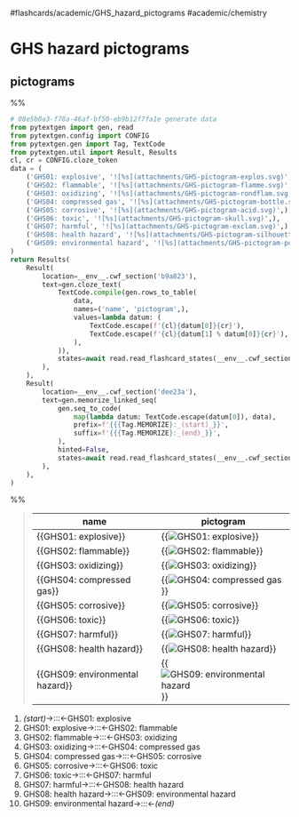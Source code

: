#flashcards/academic/GHS_hazard_pictograms #academic/chemistry

# GHS hazard pictograms

## pictograms

%%
```Python
# 08e5b0a3-f78a-46af-bf50-eb9b12f7fa1e generate data
from pytextgen import gen, read
from pytextgen.config import CONFIG
from pytextgen.gen import Tag, TextCode
from pytextgen.util import Result, Results
cl, cr = CONFIG.cloze_token
data = (
	('GHS01: explosive', '![%s](attachments/GHS-pictogram-explos.svg)',),
	('GHS02: flammable', '![%s](attachments/GHS-pictogram-flamme.svg)',),
	('GHS03: oxidizing', '![%s](attachments/GHS-pictogram-rondflam.svg)',),
	('GHS04: compressed gas', '![%s](attachments/GHS-pictogram-bottle.svg)',),
	('GHS05: corrosive', '![%s](attachments/GHS-pictogram-acid.svg)',),
	('GHS06: toxic', '![%s](attachments/GHS-pictogram-skull.svg)',),
	('GHS07: harmful', '![%s](attachments/GHS-pictogram-exclam.svg)',),
	('GHS08: health hazard', '![%s](attachments/GHS-pictogram-silhouette.svg)',),
	('GHS09: environmental hazard', '![%s](attachments/GHS-pictogram-pollu.svg)',),
)
return Results(
	Result(
		location=__env__.cwf_section('b9a823'),
		text=gen.cloze_text(
			TextCode.compile(gen.rows_to_table(
				data,
				names=('name', 'pictogram',),
				values=lambda datum: (
					TextCode.escape(f'{cl}{datum[0]}{cr}'),
					TextCode.escape(f'{cl}{datum[1] % datum[0]}{cr}'),
				),
			)),
			states=await read.read_flashcard_states(__env__.cwf_section('b9a823')),
		),
	),
	Result(
		location=__env__.cwf_section('dee23a'),
		text=gen.memorize_linked_seq(
			gen.seq_to_code(
				map(lambda datum: TextCode.escape(datum[0]), data),
				prefix=f'{{{Tag.MEMORIZE}:_(start)_}}',
				suffix=f'{{{Tag.MEMORIZE}:_(end)_}}',
			),
			hinted=False,
			states=await read.read_flashcard_states(__env__.cwf_section('dee23a')),
		),
	),
)
```
%%

<!--08e5b0a3-f78a-46af-bf50-eb9b12f7fa1e generate section="b9a823"--><!-- The following content is generated at 2023-03-13T23:45:09.742134+08:00. Any edits will be overridden! -->

> name | pictogram
> -|-
> {{GHS01: explosive}} | {{![GHS01: explosive](attachments/GHS-pictogram-explos.svg)}}
> {{GHS02: flammable}} | {{![GHS02: flammable](attachments/GHS-pictogram-flamme.svg)}}
> {{GHS03: oxidizing}} | {{![GHS03: oxidizing](attachments/GHS-pictogram-rondflam.svg)}}
> {{GHS04: compressed gas}} | {{![GHS04: compressed gas](attachments/GHS-pictogram-bottle.svg)}}
> {{GHS05: corrosive}} | {{![GHS05: corrosive](attachments/GHS-pictogram-acid.svg)}}
> {{GHS06: toxic}} | {{![GHS06: toxic](attachments/GHS-pictogram-skull.svg)}}
> {{GHS07: harmful}} | {{![GHS07: harmful](attachments/GHS-pictogram-exclam.svg)}}
> {{GHS08: health hazard}} | {{![GHS08: health hazard](attachments/GHS-pictogram-silhouette.svg)}}
> {{GHS09: environmental hazard}} | {{![GHS09: environmental hazard](attachments/GHS-pictogram-pollu.svg)}}

<!--/08e5b0a3-f78a-46af-bf50-eb9b12f7fa1e-->

<!--08e5b0a3-f78a-46af-bf50-eb9b12f7fa1e generate section="dee23a"--><!-- The following content is generated at 2023-03-13T23:45:09.753664+08:00. Any edits will be overridden! -->

1. _(start)_→:::←GHS01: explosive
2. GHS01: explosive→:::←GHS02: flammable
3. GHS02: flammable→:::←GHS03: oxidizing
4. GHS03: oxidizing→:::←GHS04: compressed gas
5. GHS04: compressed gas→:::←GHS05: corrosive
6. GHS05: corrosive→:::←GHS06: toxic
7. GHS06: toxic→:::←GHS07: harmful
8. GHS07: harmful→:::←GHS08: health hazard
9. GHS08: health hazard→:::←GHS09: environmental hazard
10. GHS09: environmental hazard→:::←_(end)_

<!--/08e5b0a3-f78a-46af-bf50-eb9b12f7fa1e-->
